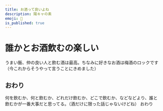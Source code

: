 ```yaml
---
title: お酒って良いよね
description: 陽キャの素
emoji: 🍺
is_published: true
---
```


# 誰かとお酒飲むの楽しい

うまい飯、仲の良い人と飲む酒は最高。ちなみに好きなお酒は梅酒のロックです（今これからそうやって言うことにきめました）

## おわり

何を飲むか、何と飲むか、どれだけ飲むか、どこで飲むか、などなどより、誰と飲むかが一番大事だと思ってる。（酒だけに限った話じゃないけどね）
おわり
